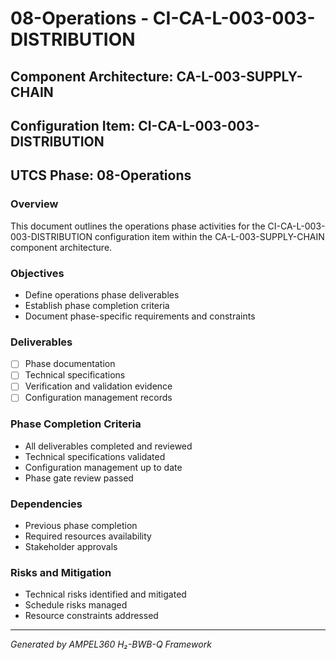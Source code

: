 # 08-Operations - CI-CA-L-003-003-DISTRIBUTION

## Component Architecture: CA-L-003-SUPPLY-CHAIN
## Configuration Item: CI-CA-L-003-003-DISTRIBUTION
## UTCS Phase: 08-Operations

### Overview
This document outlines the operations phase activities for the CI-CA-L-003-003-DISTRIBUTION configuration item within the CA-L-003-SUPPLY-CHAIN component architecture.

### Objectives
- Define operations phase deliverables
- Establish phase completion criteria
- Document phase-specific requirements and constraints

### Deliverables
- [ ] Phase documentation
- [ ] Technical specifications
- [ ] Verification and validation evidence
- [ ] Configuration management records

### Phase Completion Criteria
- All deliverables completed and reviewed
- Technical specifications validated
- Configuration management up to date
- Phase gate review passed

### Dependencies
- Previous phase completion
- Required resources availability
- Stakeholder approvals

### Risks and Mitigation
- Technical risks identified and mitigated
- Schedule risks managed
- Resource constraints addressed

---
*Generated by AMPEL360 H₂-BWB-Q Framework*
